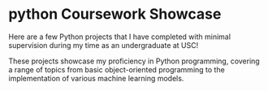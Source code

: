 # python Coursework Showcase

Here are a few Python projects that I have completed with minimal supervision during my time as an undergraduate at USC!

These projects showcase my proficiency in Python programming, covering a range of topics from basic object-oriented programming to the implementation of various machine learning models.
